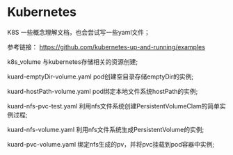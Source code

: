 # Kubernetes
K8S 一些概念理解文档，也会尝试写一些yaml文件；

参考链接：
https://github.com/kubernetes-up-and-running/examples

k8s_volume   与kubernetes存储相关的资源创建;

kuard-emptyDir-volume.yaml	pod创建空目录存储emptyDir的实例;

kuard-hostPath-volume.yaml	pod绑定本地文件系统hostPath的实例;

kuard-nfs-pvc-test.yaml		利用nfs文件系统创建PersistentVolumeClam的简单实例过程;

kuard-nfs-volume.yaml		利用nfs文件系统生成PersistentVolume的实例;

kuard-pvc-volume.yaml		绑定nfs生成的pv，并将pvc挂载到pod容器中实例;
